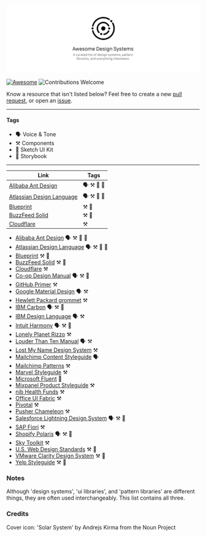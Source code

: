 ![cover](/cover.png)

[![Awesome](https://cdn.rawgit.com/sindresorhus/awesome/d7305f38d29fed78fa85652e3a63e154dd8e8829/media/badge.svg)](https://github.com/sindresorhus/awesome)
![Contributions Welcome](https://img.shields.io/badge/Contributions-welcome-blue.svg)

Know a resource that isn't listed below? Feel free to create a new [pull request](https://github.com/alexpate/awesome-design-systems/pulls), or open an [issue](https://github.com/alexpate/awesome-design-systems/issues/new).

- - -
#### Tags

- 🗣 Voice & Tone
- ⚒ Components
- 🎨 Sketch UI Kit
- 📓 Storybook
- - -


| Link        | Tags |
| ------------- |-------------|
| [Alibaba Ant Design](https://ant.design) | 🗣 ⚒ 🎨 📓 |
| [Atlassian Design Language](https://atlassian.design) | 🗣 ⚒ 🎨 📓 |
| [Blueprint](http://blueprintjs.com/) | ⚒ 🎨 |
| [BuzzFeed Solid](http://solid.buzzfeed.com/) | ⚒ 🎨 |
| [Cloudflare](https://cloudflare.github.io/cf-ui/) | ⚒ |


- [Alibaba Ant Design](https://ant.design) 🗣 ⚒ 🎨 📓
- [Atlassian Design Language](https://atlassian.design) 🗣 ⚒ 🎨 📓
- [Blueprint](http://blueprintjs.com/) ⚒ 🎨
- [BuzzFeed Solid](http://solid.buzzfeed.com/) ⚒ 🎨
- [Cloudflare](https://cloudflare.github.io/cf-ui/) ⚒
- [Co-op Design Manual](https://coop-design-manual.herokuapp.com/) 🗣 ⚒ 🎨
- [GitHub Primer](http://primercss.io/) ⚒
- [Google Material Design](https://material.io/) 🗣 ⚒
- [Hewlett Packard grommet](https://grommet.github.io) ⚒
- [IBM Carbon](http://carbondesignsystem.com/) 🗣 ⚒ 🎨
- [IBM Design Language](https://www.ibm.com/design/language/) 🗣 ⚒
- [Intuit Harmony](http://harmony.intuit.com/) 🗣 ⚒ 🎨
- [Lonely Planet Rizzo](http://rizzo.lonelyplanet.com/) ⚒
- [Louder Than Ten Manual](http://manual.louderthanten.com/) 🗣 ⚒
- [Lost My Name Design System](http://design-system.lostmy.name/) ⚒
- [Mailchimp Content Styleguide](http://styleguide.mailchimp.com/) 🗣
- [Mailchimp Patterns](http://ux.mailchimp.com/patterns) ⚒
- [Marvel Styleguide](https://marvelapp.com/styleguide) ⚒
- [Microsoft Fluent](http://fluent.microsoft.com/) 📓
- [Mixpanel Product Styleguide](http://mixpanel.github.io/mixpanel-common/examples/style-guide-new) ⚒
- [nib Health Funds](https://design.nib.com.au/) ⚒
- [Office UI Fabric](https://dev.office.com/fabric) ⚒
- [Pivotal](http://styleguide.pivotal.io/) ⚒
- [Pusher Chameleon](http://pusher.github.io/chameleon/) ⚒
- [Salesforce Lightning Design System](https://www.lightningdesignsystem.com) 🗣 ⚒ 🎨
- [SAP Fiori](https://experience.sap.com/fiori-design/) ⚒
- [Shopify Polaris](https://polaris.shopify.com) 🗣 ⚒ 🎨
- [Sky Toolkit](https://www.sky.com/toolkit) ⚒
- [U.S. Web Design Standards](https://standards.usa.gov/) ⚒ 🎨
- [VMware Clarity Design System](https://vmware.github.io/clarity/) ⚒ 🎨
- [Yelp Styleguide](http://yelp.com/styleguide) ⚒ 🎨


### Notes
Although 'design systems', 'ui libraries', and 'pattern libraries' are different things, they are often used interchangeably. This list contains all three.

### Credits
Cover icon: 'Solar System' by Andrejs Kirma from the Noun Project

